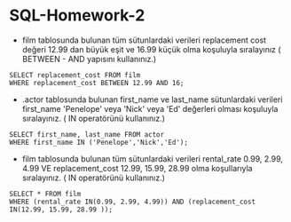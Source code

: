# SQL-Homework-2

+ film tablosunda bulunan tüm sütunlardaki verileri replacement cost değeri 12.99 dan büyük eşit ve 16.99 küçük olma koşuluyla sıralayınız ( BETWEEN - AND yapısını kullanınız.)

````
SELECT replacement_cost FROM film
WHERE replacement_cost BETWEEN 12.99 AND 16;

````

+ .actor tablosunda bulunan first_name ve last_name sütunlardaki verileri first_name 'Penelope' veya 'Nick' veya 'Ed' değerleri olması koşuluyla sıralayınız. ( IN operatörünü kullanınız.)

````
SELECT first_name, last_name FROM actor
WHERE first_name IN ('Penelope','Nick','Ed');

````
+ film tablosunda bulunan tüm sütunlardaki verileri rental_rate 0.99, 2.99, 4.99 VE replacement_cost 12.99, 15.99, 28.99 olma koşullarıyla sıralayınız. ( IN operatörünü kullanınız.)

````
SELECT * FROM film
WHERE (rental_rate IN(0.99, 2.99, 4.99)) AND (replacement_cost IN(12.99, 15.99, 28.99 ));

